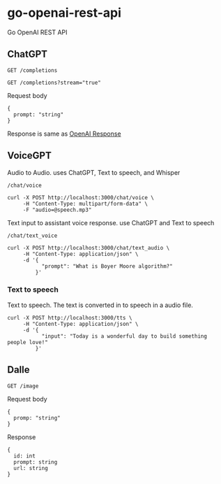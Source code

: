 # go-openai-rest-api

Go OpenAI REST API

## ChatGPT

`GET /completions`

`GET /completions?stream="true"`

Request body

```
{
  prompt: "string"
}
```

Response is same as [OpenAI Response](https://platform.openai.com/docs/api-reference/making-requests)

## VoiceGPT

Audio to Audio. uses ChatGPT, Text to speech, and Whisper

`/chat/voice`

```
curl -X POST http://localhost:3000/chat/voice \
     -H "Content-Type: multipart/form-data" \
     -F "audio=@speech.mp3"
```

Text input to assistant voice response. use ChatGPT and Text to speech

`/chat/text_voice`

```
curl -X POST http://localhost:3000/chat/text_audio \
     -H "Content-Type: application/json" \
     -d '{
           "prompt": "What is Boyer Moore algorithm?"
         }'
```

### Text to speech

Text to speech. The text is converted in to speech in a audio file.

```
curl -X POST http://localhost:3000/tts \
     -H "Content-Type: application/json" \
     -d '{
           "input": "Today is a wonderful day to build something people love!"
         }'
```

## Dalle

`GET /image`

Request body

```
{
  promp: "string"
}
```

Response

```
{
  id: int
  prompt: string
  url: string
}
```
